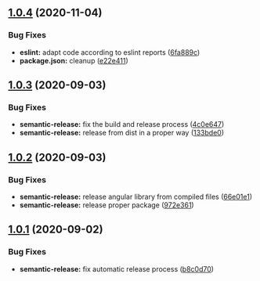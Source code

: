## [1.0.4](https://github.com/adobe/aem-angular-editable-components/compare/v1.0.3...v1.0.4) (2020-11-04)


### Bug Fixes

* **eslint:** adapt code according to eslint reports ([6fa889c](https://github.com/adobe/aem-angular-editable-components/commit/6fa889c2d45682d65ef48b00c5773890a6b3df95))
* **package.json:** cleanup ([e22e411](https://github.com/adobe/aem-angular-editable-components/commit/e22e411087e2aeef90a72179a10bd1c2f413a134))

## [1.0.3](https://github.com/adobe/aem-angular-editable-components/compare/v1.0.2...v1.0.3) (2020-09-03)


### Bug Fixes

* **semantic-release:** fix the build and release process ([4c0e647](https://github.com/adobe/aem-angular-editable-components/commit/4c0e647026ac96a3e8545df869a67b43150ef31a))
* **semantic-release:** release from dist in a proper way ([133bde0](https://github.com/adobe/aem-angular-editable-components/commit/133bde098e84750c402e17b96b3b7fe0a43157f8))

## [1.0.2](https://github.com/adobe/aem-angular-editable-components/compare/v1.0.1...v1.0.2) (2020-09-03)


### Bug Fixes

* **semantic-release:** release angular library from compiled files ([66e01e1](https://github.com/adobe/aem-angular-editable-components/commit/66e01e16edcd8bcd6d4f01e4a64bebf820962cc3))
* **semantic-release:** release proper package ([972e361](https://github.com/adobe/aem-angular-editable-components/commit/972e3618d43009186cdf25450fd6cf1dda8c3523))

## [1.0.1](https://github.com/adobe/aem-angular-editable-components/compare/v1.0.0...v1.0.1) (2020-09-02)


### Bug Fixes

* **semantic-release:** fix automatic release process ([b8c0d70](https://github.com/adobe/aem-angular-editable-components/commit/b8c0d70b3aab4f0804013c9b010c39c2e51e4244))
